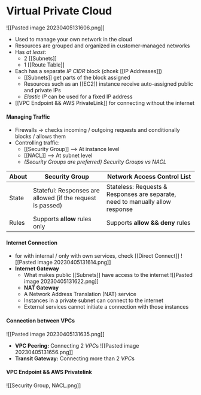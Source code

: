 # Virtual Private Cloud
![[Pasted image 20230405131606.png]]
- Used to manage your own network in the cloud
- Resources are grouped and organized in customer-managed networks
- Has *at least*:
	- 2 [[Subnets]]
	- 1 [[Route Table]]
- Each has a separate *IP CIDR* block (chcek [[IP Addresses]])
	- [[Subnets]] get parts of the block assigned
	- Resources such as an [[EC2]] instance receive auto-assigned public and private IPs
	- *Elastic IP* can be used for a fixed IP address
- [[VPC Endpoint && AWS PrivateLink]] for connecting without the internet

#### Managing Traffic
- Firewalls -> checks incoming / outgoing requests and conditionally blocks / allows them
- Controlling traffic:
	- [[Security Group]] --> At instance level
	- [[NACL]] --> At subnet level
	- *(Security Groups are preferred)*
*Security Groups vs NACL*

| About        | Security Group | Network Access Control List |
| ------------ | ---------------------------------------------------------- | ----------------------------------------------------------------------------- |
| State        | Stateful: Responses are allowed (if the request is passed) | Stateless: Requests & Responses are separate, need to manually allow response |
| Rules        | Supports **allow** rules only                              | Supports **allow && deny** rules                                              |

#### Internet Connection
- for with internal / only with own services, check [[Direct Connect]]
![[Pasted image 20230405131614.png]]
- **Internet Gateway**
	- What makes public [[Subnets]] have access to the internet
![[Pasted image 20230405131622.png]]
	- **NAT Gateway**
	- A Network Address Translation (NAT) service
	- Instances in a private subnet can connect to the internet
	- External services cannot initiate a connection with those instances

#### Connection between VPCs
![[Pasted image 20230405131635.png]]
- **VPC Peering:** Connecting 2 *VPC*s
![[Pasted image 20230405131656.png]]
- **Transit Gateway:** Connecting more than 2 *VPC*s

#### VPC Endpoint && AWS Privatelink


![[Security Group, NACL.png]]


